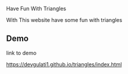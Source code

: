 Have Fun With Triangles

With This website have some fun with triangles

## Demo

 link to demo

https://devgulati1.github.io/triangles/index.html
